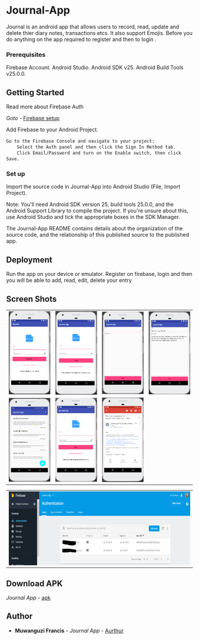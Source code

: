 # Journal-App

Journal is an android app that allows users to record, read, update and delete thier diary notes, transactions etcs. It also support Emojis. Before you do anything on the app required to register and then to login .

### Prerequisites
Firebase Account.
Android Studio.
Android SDK v25.
Android Build Tools v25.0.0.


## Getting Started
Read more about Firebase Auth 

*Goto* - [Firebase setup](https://firebase.google.com/docs/android/setup)

Add Firebase to your Android Project.

    Go to the Firebase Console and navigate to your project:
        Select the Auth panel and then click the Sign In Method tab.
        Click Email/Password and turn on the Enable switch, then click Save.
        

### Set up

Import the source code in Journal-App into Android Studio (File, Import Project).

Note: You'll need Android SDK version 25, build tools 25.0.0, and the Android Support Library to compile the project. If you're unsure about this, use Android Studio and tick the appropriate boxes in the SDK Manager.

The Journal-App README contains details about the organization of the source code, and the relationship of this published source to the published app.


## Deployment

 Run the app on your device or emulator. Register on firebase, login and then you will be able to add, read, edit, delete your entry 
 
## Screen Shots

<table>
<tr>

<td>
<img src="https://github.com/muwanguzi/ALC-Journal-App/raw/master/snapshots/1.PNG?raw=true" alt="Alt text" width="200px height="400"  title="Optional Title">
</td>
<td>
<img src="https://github.com/muwanguzi/ALC-Journal-App/raw/master/snapshots/2.PNG?raw=true" alt="Alt text" width="200px height="400"  title="Optional Title"></td>
<td>
<img src="https://github.com/muwanguzi/ALC-Journal-App/raw/master/snapshots/3.PNG?raw=true" alt="Alt text" width="200px height="400"  title="Optional Title" ></td>
<td>
<img src="https://github.com/muwanguzi/ALC-Journal-App/raw/master/snapshots/4.PNG?raw=true" alt="Alt text" width="200px height="400"  title="Optional Title" ></td>

</tr>

<tr>
<td>
<img src="https://github.com/muwanguzi/ALC-Journal-App/raw/master/snapshots/9.PNG?raw=true" alt="Alt text" width="200px height="400"  title="Optional Title" ></td>
<td>
<img src="https://github.com/muwanguzi/ALC-Journal-App/raw/master/snapshots/6.PNG?raw=true" alt="Alt text" width="200px height="400"  title="Optional Title" ></td>
<td>
<img src="https://github.com/muwanguzi/ALC-Journal-App/raw/master/snapshots/7.PNG?raw=true" alt="Alt text" width="200px height="400"  title="Optional Title" ></td>

</tr>


 
 </table>
 <table>
 <tr>
<td >
<img src="https://github.com/muwanguzi/ALC-Journal-App/raw/master/snapshots/8.PNG?raw=true" alt="Alt text" height="200"  title="Optional Title" >
</td>

</tr>
 </table>
 
## Download APK
 *Journal App* - [apk](/muwanguzi/ALC-Journal-App/raw/master/apk.zip)
       


## Author

* **Muwanguzi Francis** - *Journal App* - [Aurthur](https://github.com/muwanguzi)

